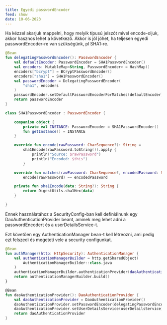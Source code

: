 ```yaml
---
title: Egyedi passwordEncoder
feed: show
date: 10-06-2023
---
```


Ha kézzel akarjuk mappelni, hogy melyik típusú jelszót mivel encode-oljuk, akkor hasznos lehet a következő. Akkor is jól jöhet, ha teljesen egyedi passwordEncoder-re van szükségünk, pl SHA1-re.

```kotlin
@Bean
fun delegatingPasswordEncoder(): PasswordEncoder {
    val defaultEncoder: PasswordEncoder = SHA1PasswordEncoder()
    val encoders: MutableMap<String, PasswordEncoder> = HashMap()
    encoders["bcrypt"] = BCryptPasswordEncoder()
    encoders["sha1"] = SHA1PasswordEncoder()
    val passwordEncoder = DelegatingPasswordEncoder(
        "sha1", encoders
    )
    passwordEncoder.setDefaultPasswordEncoderForMatches(defaultEncoder)
    return passwordEncoder
}

class SHA1PasswordEncoder : PasswordEncoder {

    companion object {
        private val INSTANCE: PasswordEncoder = SHA1PasswordEncoder()
        fun getInstance() = INSTANCE
    }

    override fun encode(rawPassword: CharSequence?): String =
        sha1Encode(rawPassword.toString()).apply {
            println("Source: $rawPassword")
            println("Encoded: $this")
        }

    override fun matches(rawPassword: CharSequence?, encodedPassword: String?): Boolean =
        encode(rawPassword) == encodedPassword

    private fun sha1Encode(data: String?): String {
        return DigestUtils.sha1Hex(data)
    }

}
```

Ennek használatához a SecurityConfig-ban kell definiálnunk egy DaoAuthenticationProvider beant, aminek meg lehet adni a passwordEncodert és a userDetailsService-t.

Ezt követően  egy AuthenticationManager bean-t kell létreozni, ami pedig ezt felszedi és megeteti vele a security configunkat.

```kotlin
@Bean
fun authManager(http: HttpSecurity): AuthenticationManager {
    val authenticationManagerBuilder = http.getSharedObject(
        AuthenticationManagerBuilder::class.java
    )
    authenticationManagerBuilder.authenticationProvider(daoAuthenticationProvider())
    return authenticationManagerBuilder.build()
}

@Bean
fun daoAuthenticationProvider(): DaoAuthenticationProvider {
    val daoAuthenticationProvider = DaoAuthenticationProvider()
    daoAuthenticationProvider.setPasswordEncoder(delegatingPasswordEncoder())
    daoAuthenticationProvider.setUserDetailsService(userDetailsService)
    return daoAuthenticationProvider
}
```